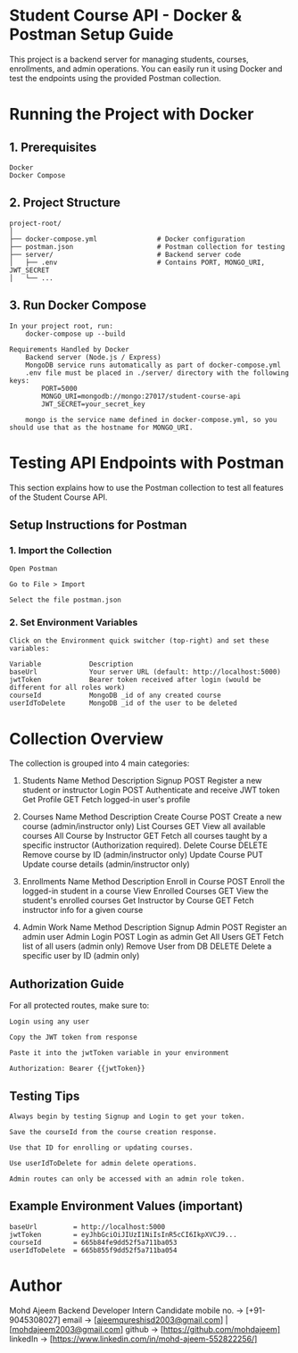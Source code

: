 # Student Course API - Docker & Postman Setup Guide

This project is a backend server for managing students, courses, enrollments, and admin operations. You can easily run it using Docker and test the endpoints using the provided Postman collection.



# Running the Project with Docker
## 1. Prerequisites
    Docker
    Docker Compose

## 2. Project Structure
    project-root/
    │
    ├── docker-compose.yml               # Docker configuration
    ├── postman.json                     # Postman collection for testing
    ├── server/                          # Backend server code
    │   ├── .env                         # Contains PORT, MONGO_URI, JWT_SECRET
    │   └── ...

## 3. Run Docker Compose
    In your project root, run:
        docker-compose up --build

    Requirements Handled by Docker
        Backend server (Node.js / Express)
        MongoDB service runs automatically as part of docker-compose.yml
        .env file must be placed in ./server/ directory with the following keys:
            PORT=5000
            MONGO_URI=mongodb://mongo:27017/student-course-api
            JWT_SECRET=your_secret_key

        mongo is the service name defined in docker-compose.yml, so you should use that as the hostname for MONGO_URI.


# Testing API Endpoints with Postman

This section explains how to use the Postman collection to test all features of the Student Course API.

## Setup Instructions for Postman
### 1. Import the Collection

    Open Postman

    Go to File > Import

    Select the file postman.json

### 2️. Set Environment Variables
    Click on the Environment quick switcher (top-right) and set these variables:

    Variable	        Description
    baseUrl	            Your server URL (default: http://localhost:5000)
    jwtToken    	    Bearer token received after login (would be different for all roles work)
    courseId	        MongoDB _id of any created course
    userIdToDelete	    MongoDB _id of the user to be deleted


# Collection Overview
The collection is grouped into 4 main categories:

1. Students
Name	    Method	Description
Signup	    POST	Register a new student or instructor
Login	    POST	Authenticate and receive JWT token
Get Profile	GET	    Fetch logged-in user's profile

2. Courses
Name	                    Method	Description
Create Course	            POST	Create a new course (admin/instructor only)
List Courses	            GET	    View all available courses
All Course by Instructor    GET     Fetch all courses taught by a specific instructor (Authorization required).
Delete Course	            DELETE	Remove course by ID (admin/instructor only)
Update Course	            PUT	    Update course details (admin/instructor only)

3. Enrollments
Name	                    Method	Description
Enroll in Course	        POST	Enroll the logged-in student in a course
View Enrolled Courses	    GET	    View the student's enrolled courses
Get Instructor by Course	GET	    Fetch instructor info for a given course

4. Admin Work
Name	                Method	Description
Signup Admin	        POST	Register an admin user
Admin Login	POST	    Login   as admin
Get All Users	        GET	    Fetch list of all users (admin only)
Remove User from DB	    DELETE	Delete a specific user by ID (admin only)

##  Authorization Guide
For all protected routes, make sure to:

    Login using any user

    Copy the JWT token from response

    Paste it into the jwtToken variable in your environment

    Authorization: Bearer {{jwtToken}}

## Testing Tips
    Always begin by testing Signup and Login to get your token.

    Save the courseId from the course creation response.

    Use that ID for enrolling or updating courses.

    Use userIdToDelete for admin delete operations.

    Admin routes can only be accessed with an admin role token.

## Example Environment Values (important)

    baseUrl         = http://localhost:5000
    jwtToken        = eyJhbGciOiJIUzI1NiIsInR5cCI6IkpXVCJ9...
    courseId        = 665b84fe9dd52f5a711ba053
    userIdToDelete  = 665b855f9dd52f5a711ba054

# Author
Mohd Ajeem
Backend Developer Intern Candidate
mobile no.  ->  [+91-9045308027]
email       ->  [ajeemqureshisd2003@gmail.com] | [mohdajeem2003@gmail.com]
github      ->  [https://github.com/mohdajeem]
linkedIn    ->  [https://www.linkedin.com/in/mohd-ajeem-552822256/]
